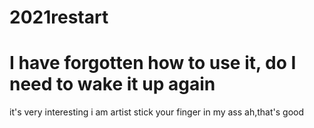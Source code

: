 # 2021restart
# I have forgotten how to use it, do I need to wake it up again
it's very interesting
i am artist
stick your finger in my ass
ah,that's good
